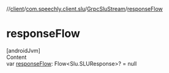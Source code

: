 //[client](../../index.md)/[com.speechly.client.slu](../index.md)/[GrpcSluStream](index.md)/[responseFlow](response-flow.md)



# responseFlow  
[androidJvm]  
Content  
var [responseFlow](response-flow.md): Flow<Slu.SLUResponse>? = null  



